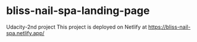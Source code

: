 # bliss-nail-spa-landing-page
Udacity-2nd project
This project is deployed on Netlify at https://bliss-nail-spa.netlify.app/
